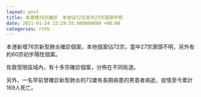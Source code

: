 ```yaml
---
layout: post
title: 本港增76宗確診　本地佔72宗其中27宗源頭不明
date: 2021-01-24 22:29:55.000000000 +08:00
categories: rthk
---
```


本港新增76宗新型肺炎確診個案，本地個案佔72宗，當中27宗源頭不明，另外有約60宗初步陽性個案。

佐敦受限區域內，有十多宗確診個案，分佈在不同街道。

另外，一名早前曾確診新型肺炎的72歲有長期病患的男患者病逝，疫情至今累計169人死亡。
